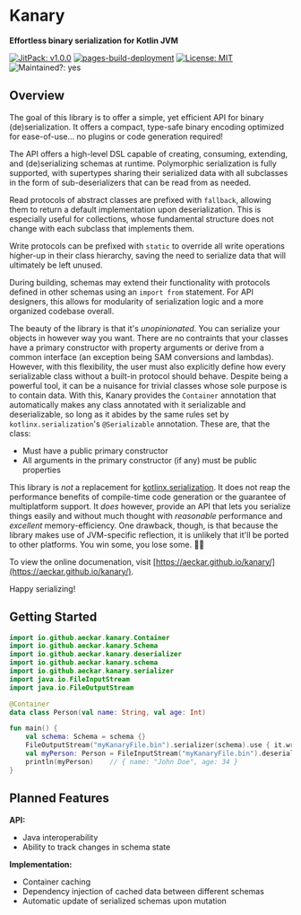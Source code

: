 # Kanary
**Effortless binary serialization for Kotlin JVM**

[![JitPack: v1.0.0](https://jitpack.io/v/aeckar/kanary.svg)](https://jitpack.io/#aeckar/kanary) [![pages-build-deployment](https://github.com/aeckar/kanary/actions/workflows/pages/pages-build-deployment/badge.svg?branch=master)](https://github.com/aeckar/kanary/actions/workflows/pages/pages-build-deployment) [![License: MIT](https://img.shields.io/badge/License-MIT-yellow.svg)](https://opensource.org/licenses/MIT) ![Maintained?: yes](https://img.shields.io/badge/Maintained%3F-yes-green.svg)

## Overview

The goal of this library is to offer a simple, yet efficient API for binary (de)serialization.
It offers a compact, type-safe binary encoding optimized for ease-of-use... no plugins or code generation required!

The API offers a high-level DSL capable of creating, consuming, extending, and (de)serializing schemas at runtime.
Polymorphic serialization is fully supported, with supertypes sharing their serialized data with all subclasses
in the form of sub-deserializers that can be read from as needed.

Read protocols of abstract classes are prefixed with `fallback`, allowing them to return a default implementation upon deserialization.
This is especially useful for collections, whose fundamental structure does not change with each subclass that implements them.

Write protocols can be prefixed with `static` to override all write operations higher-up in their class hierarchy,
saving the need to serialize data that will ultimately be left unused.

During building, schemas may extend their functionality with protocols defined in other schemas using an `import from` statement.
For API designers, this allows for modularity of serialization logic and a more organized codebase overall.

The beauty of the library is that it's *unopinionated*. You can serialize your objects in however way you want.
There are no contraints that your classes have a primary constructor with property arguments or derive from a common interface
(an exception being SAM conversions and lambdas). However, with this flexibility, the user must also explicitly define
how every serializable class without a built-in protocol should behave. Despite being a powerful tool, it can be a nuisance
for trivial classes whose sole purpose is to contain data. With this, Kanary provides the `Container` annotation that automatically
makes any class annotated with it serializable and deserializable, so long as it abides by the same rules set by
`kotlinx.serialization`'s `@Serializable` annotation. These are, that the class:

- Must have a public primary constructor
- All arguments in the primary constructor (if any) must be public properties

This library is *not* a replacement for [kotlinx.serialization](https://github.com/Kotlin/kotlinx.serialization).
It does not reap the performance benefits of compile-time code generation or the guarantee of multiplatform support.
It *does* however, provide an API that lets you serialize things easily and without much thought with *reasonable* performance
and *excellent* memory-efficiency. One drawback, though, is that because the library makes use of JVM-specific reflection,
it is unlikely that it'll be ported to other platforms. You win some, you lose some. 🤷‍♂️

To view the online documenation, visit [https://aeckar.github.io/kanary/](https://aeckar.github.io/kanary/).

Happy serializing!

## Getting Started

```kotlin
import io.github.aeckar.kanary.Container
import io.github.aeckar.kanary.Schema
import io.github.aeckar.kanary.deserializer
import io.github.aeckar.kanary.schema
import io.github.aeckar.kanary.serializer
import java.io.FileInputStream
import java.io.FileOutputStream

@Container
data class Person(val name: String, val age: Int)

fun main() {
    val schema: Schema = schema {}
    FileOutputStream("myKanaryFile.bin").serializer(schema).use { it.write(Person("John Doe", 34)) }
    val myPerson: Person = FileInputStream("myKanaryFile.bin").deserializer(schema).use { it.read() }
    println(myPerson)    // { name: "John Doe", age: 34 }
}
```

## Planned Features

**API:**
- Java interoperability
- Ability to track changes in schema state

**Implementation:**
- Container caching
- Dependency injection of cached data between different schemas
- Automatic update of serialized schemas upon mutation
